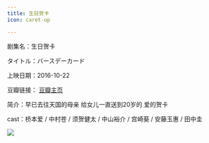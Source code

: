 ```yaml
---
title: 生日贺卡
icon: caret-up

---
```


剧集名：生日贺卡

タイトル：バースデーカード

上映日期：2016-10-22

豆瓣链接： [豆瓣主页](https://movie.douban.com/subject/26438851/)

简介：早已去往天国的母亲 给女儿一直送到20岁的 爱的贺卡 ​​​

cast：桥本爱 / 中村苍 / 须贺健太 / 中山裕介 / 宫崎葵 / 安藤玉惠 / 田中圭

![](https://listpic.tsgsanjiao.com/movie/2016/2016srhk.jpg)